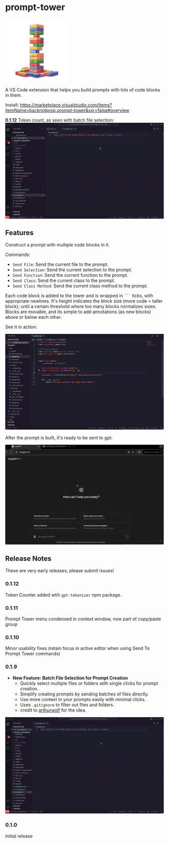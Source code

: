 # prompt-tower

<img src="https://github.com/backnotprop/prompt-tower/blob/main/image.png?raw=true" alt="Prompt Tower" width="200"/>

A VS Code extension that helps you build prompts with lots of code blocks in them.

Install: https://marketplace.visualstudio.com/items?itemName=backnotprop.prompt-tower&ssr=false#overview

**0.1.12** Token count, as seen with batch file selection:
![Demo](https://github.com/backnotprop/prompt-tower/blob/main/docs/token_count.gif?raw=true)

## Features

Construct a prompt with multiple code blocks in it.

Commands:

- `Send File`: Send the current file to the prompt.
- `Send Selection`: Send the current selection to the prompt.
- `Send Function`: Send the current function to the prompt.
- `Send Class`: Send the current class to the prompt.
- `Send Class Method`: Send the current class method to the prompt.

Each code block is added to the tower and is wrapped in ` ``` ` ticks, with appropriate newlines. It's height indicates the block size (more code = taller block); until a certain threshold where too many blocks normalizes sizes. Blocks are movable, and its simple to add annotations (as new blocks) above or below each other.

See it in action:

![Demo](https://github.com/backnotprop/prompt-tower/blob/main/docs/vscode.gif?raw=true)

After the prompt is built, it's ready to be sent to gpt:

![GPT](https://github.com/backnotprop/prompt-tower/blob/main/docs/gpt.gif?raw=true)

## Release Notes

These are very early releases, please submit issues!

### 0.1.12

Token Counter added wtih `gpt-tokenizer` npm package.

### 0.1.11

Prompt Tower menu condensed in context window, now part of copy/paste group

### 0.1.10

Minor usability fixes (retain focus in active editor when using Send To Prompt Tower commands)

### 0.1.9

- **New Feature: Batch File Selection for Prompt Creation**
  - Quickly select multiple files or folders with single clicks for prompt creation.
  - Simplify creating prompts by sending batches of files directly.
  - Use more context in your prompts easily with minimal clicks.
  - Uses `.gitignore` to filter out files and folders.
  - credit to [arthurwolf](https://github.com/arthurwolf) for the idea.

![Demo](https://github.com/backnotprop/prompt-tower/blob/main/docs/0.1.4.gif?raw=true)

### 0.1.0

Initial release
